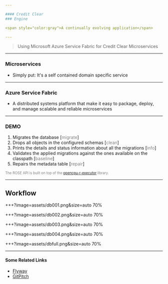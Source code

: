 ```yaml
---

#### Credit Clear
### Engine

<span style="color:gray">A continually evolving application</span>

---
```


> Using Microsoft Azure Service Fabric
> for Credit Clear Microservices

---

### Microservices

  - Simply put: It's a self contained domain specific service

---

### Azure Service Fabric

  - A distributed systems platform that make it easy to package, deploy, and manage scalable and reliable microservices

---

### DEMO

<ol>
<li class="fragment" data-fragment-index="1">Migrates the database [<span style="color:gray">migrate</span>]</li>
<li class="fragment" data-fragment-index="2">Drops all objects in the configured schemas [<span style="color:gray">clean</span>]</li>
<li class="fragment" data-fragment-index="3">Prints the details and status information about all the migrations [<span style="color:gray">info</span>]</li>
<li class="fragment" data-fragment-index="4">Validates the applied migrations against the ones available on the classpath [<span style="color:gray">baseline</span>]</li>
<li class="fragment" data-fragment-index="5">Repairs the metadata table [<span style="color:gray">repair</span>]</li>
</ol>

<span class="fragment" data-fragment-index="6" style="font-size: 0.8em; color:gray">The ROSE API is built on top of the <a target="_blank" href="https://github.com/onetapbeyond/opencpu-r-executor">opencpu-r-executor</a> library.</span>

---

## Workflow

+++?image=assets/db001.png&size=auto 70%
<!-- .slide: data-background-transition="fade" -->
+++?image=assets/db002.png&size=auto 70%
<!-- .slide: data-background-transition="fade" -->
+++?image=assets/db003.png&size=auto 70%
<!-- .slide: data-background-transition="fade" -->
+++?image=assets/db004.png&size=auto 70%
<!-- .slide: data-background-transition="fade" -->
+++?image=assets/dbfull.png&size=auto 70%
<!-- .slide: data-background-transition="fade" -->

---

#### Some Related Links

- [Flyway](https://flywaydb.org)
- [GitPitch](https://gitpitch.com)
